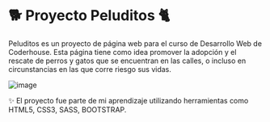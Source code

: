 # 🐕 Proyecto Peluditos 🐈
Peluditos es un proyecto de página web para el curso de Desarrollo Web de Coderhouse. Esta página tiene como idea promover la adopción y el rescate de perros y gatos que se encuentran en las calles, o incluso en circunstancias en las que corre riesgo sus vidas.


![image](https://user-images.githubusercontent.com/107373631/179375583-f960b447-4696-42c3-ac8c-865d8da5403c.png)



✨ El proyecto fue parte de mi aprendizaje utilizando herramientas como HTML5, CSS3, SASS, BOOTSTRAP.
